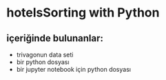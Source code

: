 # hotelsSorting with Python

## içeriğinde bulunanlar:

- trivagonun data seti
- bir python dosyası 
- bir jupyter notebook için python dosyası 



